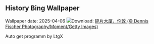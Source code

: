 ## History Bing Wallpaper
Wallpaper date: 2025-04-06
![](https://www.bing.com/th?id=OHR.ShardLondon2025_ZH-CN0722863055_UHD.jpg&w=1000)Download: [碎片大厦，伦敦 (© Dennis Fischer Photography/Moment/Getty Images)](https://www.bing.com/th?id=OHR.ShardLondon2025_ZH-CN0722863055_UHD.jpg)

Auto get programm by LtgX
